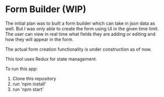 # Form Builder (WIP)

The initial plan was to built a form builder which can take in json data as well. But I was only able to create the form using UI in the given time limit. The user can view in real time what fields they are adding or editing and how they will appear in the form.

The actual form creation functionality is under construction as of now.

This tool uses Redux for state management.

To run this app:

1. Clone this repository
2. run 'npm install'
3. run 'npm start'
